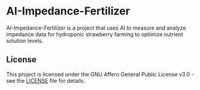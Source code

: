 # AI-Impedance-Fertilizer

AI-Impedance-Fertilizer is a project that uses AI to measure and analyze impedance data for hydroponic strawberry farming to optimize nutrient solution levels.

## License

This project is licensed under the GNU Affero General Public License v3.0 - see the [LICENSE](LICENSE) file for details.
